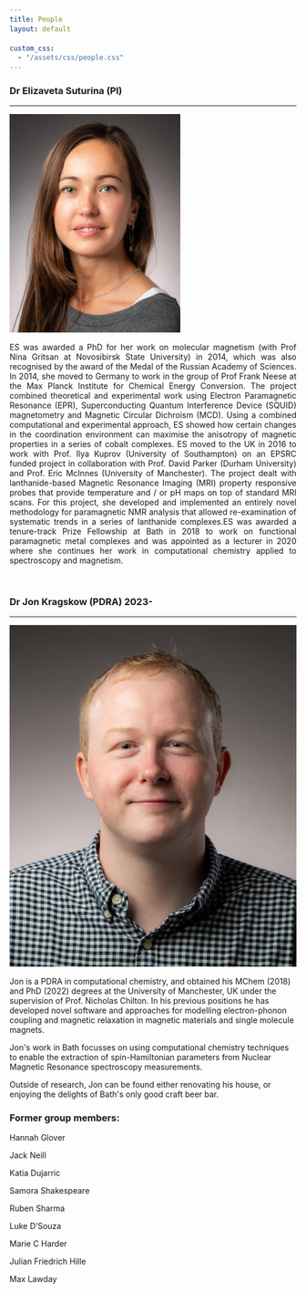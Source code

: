 ```yaml
---
title: People
layout: default

custom_css:
  - "/assets/css/people.css"
---
```


### Dr Elizaveta Suturina (PI)
-----------

<div class="bio" style="text-align: justify; text-justify: inter-word">
  <img src="/assets/images/liza.webp" alt="Elizaveta Suturina" class="headshot" style="width:300px">
  <span>
    <p>
      ES was awarded a PhD for her work on molecular magnetism (with Prof Nina Gritsan at Novosibirsk State University) in 2014, which was also recognised by the award of the Medal of the Russian Academy of Sciences.
In 2014, she moved to Germany to work in the group of Prof Frank Neese at the Max Planck Institute for Chemical Energy Conversion. The project combined theoretical and experimental work using Electron Paramagnetic Resonance (EPR), Superconducting Quantum Interference Device (SQUID) magnetometry and Magnetic Circular Dichroism (MCD). Using a combined computational and experimental approach, ES showed how certain changes in the coordination environment can maximise the anisotropy of magnetic properties in a series of cobalt complexes. ES moved to the UK in 2016 to work with Prof. Ilya Kuprov (University of Southampton) on an EPSRC funded project in collaboration with Prof. David Parker (Durham University) and Prof. Eric McInnes (University of Manchester). The project dealt with lanthanide-based Magnetic Resonance Imaging (MRI) property responsive probes that provide temperature and / or pH maps on top of standard MRI scans. For this project, she developed and implemented an entirely novel methodology for paramagnetic NMR analysis that allowed re-examination of systematic trends in a series of lanthanide complexes.ES was awarded a tenure-track Prize Fellowship at Bath in 2018 to work on functional paramagnetic metal complexes and was appointed as a lecturer in 2020 where she continues her work in computational chemistry applied to spectroscopy and magnetism.
    </p>
  </span>
</div>

<br style="clear: both;">

### Dr Jon Kragskow (PDRA) 2023-
----------

<div class="row">
  <div class="col-sm">
    <img src="/assets/images/jon.jpg" alt="Jon Kragskow" class="biopic">
  </div>
  <div class="col-sm">
      <p>
        Jon is a PDRA in computational chemistry, and obtained his MChem (2018) and PhD (2022) degrees at the University of Manchester, UK under the supervision of Prof. Nicholas Chilton. In his previous positions he has developed novel software and approaches for modelling electron-phonon coupling and magnetic relaxation in magnetic materials and single molecule magnets.
      </p>
      <p>
        Jon's work in Bath focusses on using computational chemistry techniques to enable the extraction of spin-Hamiltonian parameters from Nuclear Magnetic Resonance spectroscopy measurements.
      </p>
      <p>Outside of research, Jon can be found either renovating his house, or enjoying the delights of Bath's only good craft beer bar.</p>
  </div>
</div>

### Former group members: 

Hannah Glover

Jack Neill

Katia Dujarric

Samora Shakespeare

Ruben Sharma

Luke D’Souza

Marie C Harder

Julian Friedrich Hille

Max Lawday

<br style="clear: both;">

